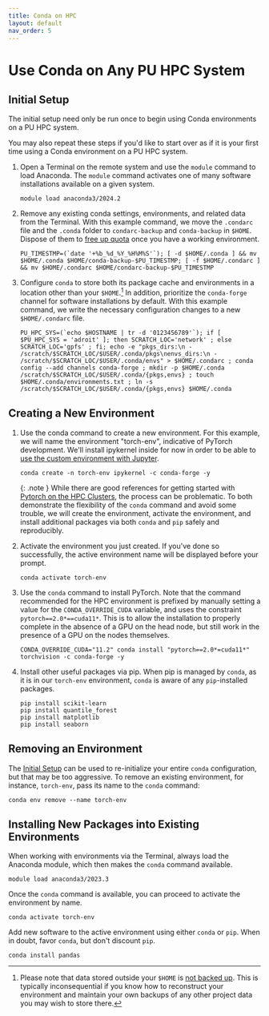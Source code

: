 ```yaml
---
title: Conda on HPC
layout: default
nav_order: 5
---
```


# Use Conda on Any PU HPC System

## Initial Setup

The initial setup need only be run once to begin using Conda environments on a PU HPC system.

You may also repeat these steps if you'd like to start over as if it is your first time using a Conda environment on a PU HPC system.

1. Open a Terminal on the remote system and use the `module` command to load Anaconda.  The `module` command activates one of many software installations available on a given system.
    
    ```
    module load anaconda3/2024.2
    ```

2. Remove any existing conda settings, environments, and related data from the Terminal.  With this example command, we move the `.condarc` file and the `.conda` folder to `condarc-backup` and `conda-backup` in `$HOME`.  Dispose of them to [free up quota](https://researchcomputing.princeton.edu/support/knowledge-base/checkquota) once you have a working environment.
    
    ```
    PU_TIMESTMP=(`date '+%b_%d_%Y_%H%M%S'`); [ -d $HOME/.conda ] && mv $HOME/.conda $HOME/conda-backup-$PU_TIMESTMP; [ -f $HOME/.condarc ] && mv $HOME/.condarc $HOME/condarc-backup-$PU_TIMESTMP
    ```
    
3. Configure `conda` to store both its package cache and environments in a location other than your `$HOME`.[^quota]  In addition, prioritize the `conda-forge` channel for software installations by default.  With this example command, we write the necessary configuration changes to a new `$HOME/.condarc` file.
    
    ```
    PU_HPC_SYS=(`echo $HOSTNAME | tr -d '0123456789'`); if [ $PU_HPC_SYS = 'adroit' ]; then SCRATCH_LOC='network' ; else SCRATCH_LOC='gpfs' ; fi; echo -e "pkgs_dirs:\n - /scratch/$SCRATCH_LOC/$USER/.conda/pkgs\nenvs_dirs:\n - /scratch/$SCRATCH_LOC/$USER/.conda/envs" > $HOME/.condarc ; conda config --add channels conda-forge ; mkdir -p $HOME/.conda /scratch/$SCRATCH_LOC/$USER/.conda/{pkgs,envs} ; touch $HOME/.conda/environments.txt ; ln -s /scratch/$SCRATCH_LOC/$USER/.conda/{pkgs,envs} $HOME/.conda
    ```

## Creating a New Environment

1. Use the conda command to create a new environment.  For this example, we will name the environment "torch-env", indicative of PyTorch development.  We'll install ipykernel inside for now in order to be able to [use the custom environment with Jupyter](https://researchcomputing.princeton.edu/support/knowledge-base/jupyter).
    
    ```
    conda create -n torch-env ipykernel -c conda-forge -y
    ```

    {: .note }
    While there are good references for getting started with [Pytorch on the HPC Clusters](https://researchcomputing.princeton.edu/support/knowledge-base/pytorch#install), the process can be problematic.  To both demonstrate the flexibility of the `conda` command and avoid some trouble, we will create the environment, activate the environment, and install additional packages via both `conda` and `pip` safely and reproducibly.
    
2. Activate the environment you just created.  If you've done so successfully, the active environment name will be displayed before your prompt.
    ```
    conda activate torch-env
    ```

3. Use the `conda` command to install PyTorch.  Note that the command recommended for the HPC environment is prefixed by manually setting a value for the `CONDA_OVERRIDE_CUDA` variable, and uses the constraint `pytorch==2.0*==cuda11*`.  This is to allow the installation to properly complete in the absence of a GPU on the head node, but still work in the presence of a GPU on the nodes themselves.

    ```
    CONDA_OVERRIDE_CUDA="11.2" conda install "pytorch==2.0*=cuda11*" torchvision -c conda-forge -y
    ```
    
4. Install other useful packages via pip.  When pip is managed by `conda`, as it is in our `torch-env` environment, `conda` is aware of any `pip`-installed packages.

    ``` 
    pip install scikit-learn
    pip install quantile_forest
    pip install matplotlib
    pip install seaborn
    ```

## Removing an Environment

The [Initial Setup](#initial-setup) can be used to re-initialize your entire `conda` configuration, but that may be too aggressive.  To remove an existing environment, for instance, `torch-env`, pass its name to the `conda` command:

    conda env remove --name torch-env

## Installing New Packages into Existing Environments

When working with environments via the Terminal, always load the Anaconda module, which then makes the `conda` command available.

    module load anaconda3/2023.3

Once the `conda` command is available, you can proceed to activate the environment by name.

    conda activate torch-env

Add new software to the active environment using either `conda` or `pip`.  When in doubt, favor `conda`, but don't discount `pip`.

    conda install pandas

[^quota]: Please note that data stored outside your `$HOME` is [not backed up](https://researchcomputing.princeton.edu/support/knowledge-base/checkquota#scratch).  This is typically inconsequential if you know how to reconstruct your environment and maintain your own backups of any other project data you may wish to store there.
